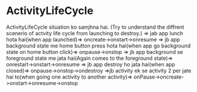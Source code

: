 # ActivityLifeCycle
ActivityLifeCycle situation ko samjhna hai.
(Try to understand the diffrent scenerio of actvity life cycle from launching to destroy.)
=> jab app lunch hota hai(when app launched)=>  oncreate->onstart->onresume
=> jb app background state me home button press hota hai(when app go background state on home button click)=> onpause->onstop
=> jb app background se foreground state me jata hai(Again comes to the foreground state)=> onrestart->onstart->onresume
=> jb app destroy ho jata hai(when app closed)=> onpause->onstop->ondestroy
=>jb  activity ek se activity 2 per jate hai to(when going one activity to another activity)=> onPause->oncreate->onstart->onresume->onstop
